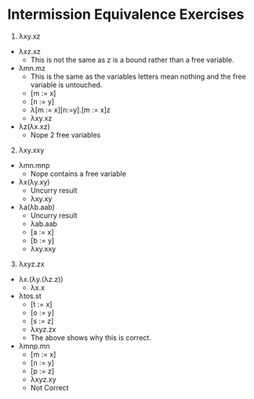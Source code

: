 # Intermission Equivalence Exercises

1.   λxy.xz
  *  λxz.xz
      - This is not the same as z is a bound rather than a free variable.
  *  λmn.mz
      - This is the same as the variables letters mean nothing and the free
      variable is untouched.
      - [m := x]
      - [n := y]
      - λ[m := x][n:=y].[m := x]z
      - λxy.xz
  * λz(λx.xz)
      - Nope 2 free variables
2.  λxy.xxy
  * λmn.mnp
      - Nope contains a free variable
  * λx(λy.xy)
      - Uncurry result
      - λxy.xy
  * λa(λb.aab)
      - Uncurry result
      - λab.aab
      - [a := x]
      - [b := y]
      - λxy.xxy
3. λxyz.zx
  * λx.(λy.(λz.z))
      - λx.x
  * λtos.st
      - [t := x]
      - [o := y]
      - [s := z]
      - λxyz.zx
      - The above shows why this is correct.
  * λmnp.mn
      - [m := x]
      - [n := y]
      - [p := z]
      - λxyz.xy
      - Not Correct
      
